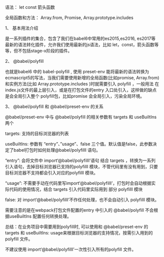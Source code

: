 语法： let const  箭头函数

全局函数和方法： Array.from, Promise, Array.prototype.includes



1、 基本用法介绍

是一系列插件的集合，包含了我们在babel6中常用的es2015,es2016, es2017等最新的语法转化插件，允许我们使用最新的js语法，比如 let，const，箭头函数等等，但不包括stage-x阶段的插件。

2、 @babel/polyfill

也就是babel6 中的 babel-polyfill , 使用 preset-env 能将最新的语法转换为ecmascript5的写法，当我们需要使用新增的全局函数(比如promise, Array.from)和实例方法(比如 Array.prototype.includes )时就需要引入 polyfill ，一般用法 在 index.js文件的最上层引入，或是在打包文件的entry 入口处引入，这样做的缺点是会全局引入整个 polyfill包，比如promise 会全局引入，污染全局环境。

3、 @babel/polyfill 和 @babel/preset-env 的关系

@babel/preset-env 中与 @babel/polyfill 的相关参数有 targets 和 useBuiltIns 两个

targets: 支持的目标浏览器的列表

useBuiltIns: 参数有 “entry”、”usage”、false 三个值。默认值是false，此参数决定了babel打包时如何处理@babel/polyfilll 语句。

“entry”: 会将文件中 import‘@babel/polyfilll’语句 结合 targets ，转换为一系列引入语句，去掉目标浏览器已支持的polyfilll 模块，不管代码里有没有用到，只要目标浏览器不支持都会引入对应的polyfilll 模块。

“usage”: 不需要手动在代码里写import‘@babel/polyfilll’，打包时会自动根据实际代码的使用情况，结合 targets 引入代码里实际用到 部分 polyfilll 模块

false: 对 import‘@babel/polyfilll’不作任何处理，也不会自动引入 polyfilll 模块。

需要注意的是在webpack打包文件配置的entry 中引入的 @babel/polyfill 不会根据useBuiltIns 配置任何转换处理。

总结：在业务项目中需要用到polyfill时, 可以使用和 @babel/preset-env 的 targets 和 useBuiltIns: usage来根据目标浏览器的支持情况，按需引入用到的 polyfill 文件。

不建议使用 import‘@babel/polyfilll’一次性引入所有的polyfill 文件。

